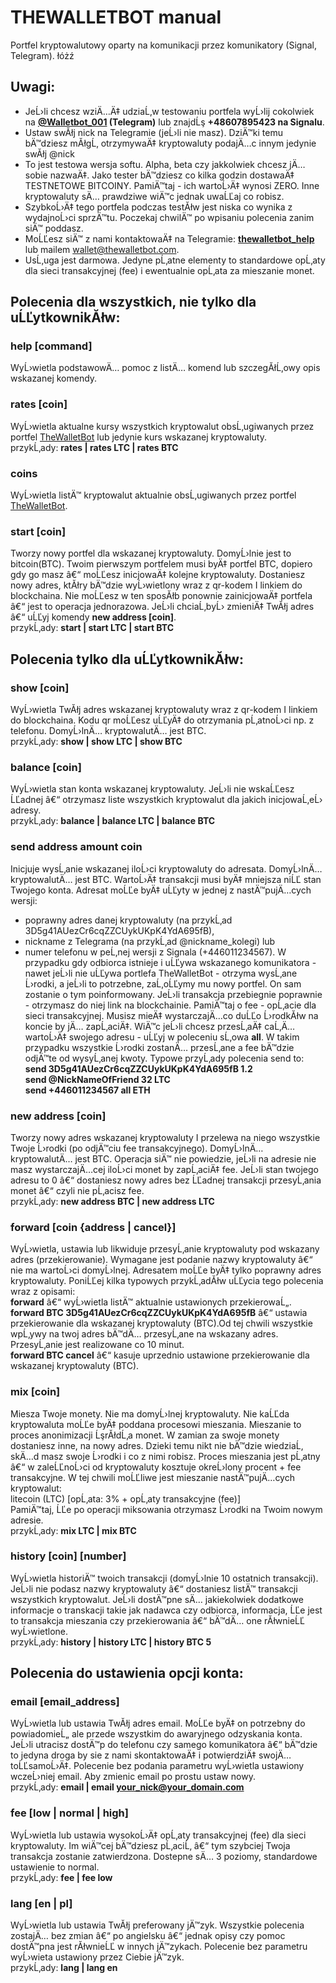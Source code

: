 # THEWALLETBOT manual        
Portfel kryptowalutowy oparty na komunikacji przez komunikatory (Signal, Telegram).   łóżź     
## Uwagi:        
* JeĹ›li chcesz wziÄ…Ä‡ udziaĹ‚w testowaniu portfela wyĹ›lij cokolwiek na <strong><a href="https://t.me/@Walletbot_001" target="_blank">@Walletbot_001</a> (Telegram)</strong> lub znajdĹş <strong>+48607895423 na Signalu</strong>.        
* Ustaw swĂłj nick na Telegramie (jeĹ›li nie masz). DziÄ™ki temu bÄ™dziesz mĂłgĹ‚ otrzymywaÄ‡ kryptowaluty podajÄ…c innym jedynie swĂłj @nick        
* To jest testowa wersja softu. Alpha, beta czy jakkolwiek chcesz jÄ… sobie nazwaÄ‡. Jako tester bÄ™dziesz co kilka godzin dostawaÄ‡ TESTNETOWE BITCOINY. PamiÄ™taj - ich wartoĹ›Ä‡ wynosi ZERO. Inne kryptowaluty sÄ… prawdziwe wiÄ™c jednak uwaĹĽaj co robisz.        
* SzybkoĹ›Ä‡ tego portfela podczas testĂłw jest niska co wynika z wydajnoĹ›ci sprzÄ™tu. Poczekaj chwilÄ™ po wpisaniu polecenia zanim siÄ™ poddasz.        
* MoĹĽesz siÄ™ z nami kontaktowaÄ‡ na Telegramie: <strong><a href="https://t.me/thewalletbot_help" target="_blank">thewalletbot_help</a></strong> lub mailem wallet@thewalletbot.com.        
* UsĹ‚uga jest darmowa. Jedyne pĹ‚atne elementy to standardowe opĹ‚aty dla sieci transakcyjnej (fee) i ewentualnie opĹ‚ata za mieszanie monet.        
## Polecenia dla wszystkich, nie tylko dla uĹĽytkownikĂłw:        
### <strong>help [command]</strong>        
WyĹ›wietla podstawowÄ… pomoc z listÄ… komend lub szczegĂłĹ‚owy opis wskazanej komendy.        
        
### <strong>rates [coin]</strong>        
WyĹ›wietla aktualne kursy wszystkich kryptowalut obsĹ‚ugiwanych przez portfel <a href="http://thewalletbot.com/">TheWalletBot</a> lub jedynie kurs wskazanej kryptowaluty.        
przykĹ‚ady: <strong>rates | rates LTC | rates BTC</strong>        
        
### <strong>coins</strong>        
WyĹ›wietla listÄ™ kryptowalut aktualnie obsĹ‚ugiwanych  przez portfel <a href="http://thewalletbot.com/">TheWalletBot</a>.        
        
### <strong>start [coin]</strong>        
Tworzy nowy portfel dla wskazanej kryptowaluty. DomyĹ›lnie jest to bitcoin(BTC). Twoim pierwszym portfelem musi byÄ‡  portfel BTC, dopiero gdy go masz â€“ moĹĽesz inicjowaÄ‡ kolejne kryptowaluty. Dostaniesz nowy adres, ktĂłry bÄ™dzie wyĹ›wietlony wraz z qr-kodem I linkiem do blockchaina. Nie moĹĽesz w ten sposĂłb ponownie zainicjowaÄ‡ portfela â€“ jest to operacja jednorazowa. JeĹ›li chciaĹ‚byĹ› zmieniÄ‡ TwĂłj adres â€“ uĹĽyj komendy <strong>new address [coin]</strong>.        
przykĹ‚ady: <strong>start | start LTC | start BTC</strong>        
        
## Polecenia tylko dla uĹĽytkownikĂłw:        
### <strong>show [coin]</strong>        
WyĹ›wietla TwĂłj adres wskazanej kryptowaluty wraz z qr-kodem I linkiem do blockchaina. Kodu qr moĹĽesz uĹĽyÄ‡ do otrzymania pĹ‚atnoĹ›ci np. z telefonu. DomyĹ›lnÄ… kryptowalutÄ… jest BTC.        
przykĹ‚ady: <strong>show | show LTC | show BTC</strong>        
### <strong>balance [coin]</strong>        
WyĹ›wietla stan konta wskazanej kryptowaluty. JeĹ›li nie wskaĹĽesz ĹĽadnej â€“ otrzymasz liste wszystkich kryptowalut dla jakich inicjowaĹ‚eĹ› adresy.        
przykĹ‚ady: <strong>balance | balance LTC | balance BTC</strong>        
### <strong>send address amount coin</strong>        
Inicjuje wysĹ‚anie wskazanej iloĹ›ci kryptowaluty do adresata. DomyĹ›lnÄ… kryptowalutÄ… jest BTC. WartoĹ›Ä‡ transakcji musi byÄ‡ mniejsza niĹĽ stan Twojego konta. Adresat moĹĽe byÄ‡ uĹĽyty w jednej z nastÄ™pujÄ…cych wersji:        
- poprawny adres danej kryptowaluty (na przykĹ‚ad 3D5g41AUezCr6cqZZCUykUKpK4YdA695fB),        
- nickname z Telegrama (na przykĹ‚ad  @nickname_kolegi) lub        
- numer telefonu w peĹ‚nej wersji z Signala (+446011234567). W przypadku gdy odbiorca istnieje i uĹĽywa wskazanego komunikatora - nawet jeĹ›li nie uĹĽywa portlefa TheWalletBot - otrzyma wysĹ‚ane Ĺ›rodki, a jeĹ›li to potrzebne, zaĹ‚oĹĽymy mu nowy portfel. On sam zostanie o tym poinformowany. JeĹ›li transakcja przebiegnie poprawnie - otrzymasz do niej link na blockchainie. PamiÄ™taj o fee - opĹ‚acie dla sieci transakcyjnej. Musisz mieÄ‡ wystarczajÄ…co duĹĽo Ĺ›rodkĂłw na koncie by jÄ… zapĹ‚aciÄ‡. WiÄ™c jeĹ›li chcesz przesĹ‚aÄ‡ caĹ‚Ä… wartoĹ›Ä‡ swojego adresu - uĹĽyj w poleceniu sĹ‚owa <strong>all</strong>. W takim przypadku wszystkie Ĺ›rodki zostanÄ… przesĹ‚ane a fee bÄ™dzie odjÄ™te od wysyĹ‚anej kwoty. Typowe przyĹ‚ady polecenia send to:        
<strong>send 3D5g41AUezCr6cqZZCUykUKpK4YdA695fB 1.2        
send @NickNameOfFriend 32 LTC        
send +446011234567 all ETH</strong>        
        
### <strong>new address [coin]</strong>        
Tworzy nowy adres wskazanej kryptowaluty I przelewa na niego wszystkie Twoje Ĺ›rodki (po odjÄ™ciu fee transakcyjnego). DomyĹ›lnÄ… kryptowalutÄ… jest BTC. Operacja siÄ™ nie powiedzie, jeĹ›li na adresie nie masz wystarczajÄ…cej iloĹ›ci monet by zapĹ‚aciÄ‡ fee. JeĹ›li stan twojego adresu to 0 â€“ dostaniesz nowy adres bez ĹĽadnej transakcji przesyĹ‚ania monet â€“ czyli nie pĹ‚acisz fee.        
przykĹ‚ady: <strong>new address BTC | new address LTC</strong>        
        
### <strong>forward [coin {address | cancel}]</strong>        
WyĹ›wietla, ustawia lub likwiduje przesyĹ‚anie kryptowaluty pod wskazany adres (przekierowanie). Wymagane jest podanie nazwy kryptowaluty â€“ nie ma wartoĹ›ci domyĹ›lnej. Adresatem moĹĽe byÄ‡ tylko poprawny adres kryptowaluty. PoniĹĽej kilka typowych przykĹ‚adĂłw uĹĽycia tego polecenia wraz z opisami:        
<strong>forward</strong> â€“ wyĹ›wietla listÄ™ aktualnie ustawionych przekierowaĹ„.        
<strong>forward BTC 3D5g41AUezCr6cqZZCUykUKpK4YdA695fB</strong> â€“ ustawia przekierowanie dla wskazanej kryptowaluty (BTC).Od tej chwili wszystkie wpĹ‚ywy na twoj adres bÄ™dÄ… przesyĹ‚ane na wskazany adres. PrzesyĹ‚anie jest realizowane co 10 minut.        
<strong>forward BTC cancel</strong> â€“ kasuje uprzednio ustawione przekierowanie dla wskazanej kryptowaluty (BTC).        
        
### <strong>mix [coin]</strong>        
Miesza Twoje monety. Nie ma domyĹ›lnej kryptowaluty. Nie kaĹĽda kryptowaluta moĹĽe byÄ‡ poddana procesowi mieszania. Mieszanie to proces anonimizacji ĹşrĂłdĹ‚a monet. W zamian za swoje monety dostaniesz inne, na nowy adres. Dzieki temu nikt nie bÄ™dzie wiedziaĹ‚ skÄ…d masz swoje Ĺ›rodki i co z nimi robisz. Proces mieszania jest pĹ‚atny â€“ w zaleĹĽnoĹ›ci od kryptowaluty kosztuje okreĹ›lony procent + fee transakcyjne. W tej chwili moĹĽliwe jest mieszanie nastÄ™pujÄ…cych kryptowalut:   
litecoin (LTC) [opĹ‚ata: 3% + opĹ‚aty transakcyjne (fee)]        
PamiÄ™taj, ĹĽe po operacji miksowania otrzymasz Ĺ›rodki na Twoim nowym adresie.        
przykĹ‚ady: <strong>mix LTC | mix BTC</strong>        
        
### <strong>history [coin] [number]</strong>        
WyĹ›wietla historiÄ™ twoich transakcji (domyĹ›lnie 10 ostatnich transakcji). JeĹ›li nie podasz nazwy kryptowaluty â€“ dostaniesz listÄ™ transakcji wszystkich kryptowalut. JeĹ›li dostÄ™pne sÄ… jakiekolwiek dodatkowe informacje o transkacji takie jak nadawca czy odbiorca, informacja, ĹĽe jest to transakcja mieszania czy przekierowania â€“ bÄ™dÄ… one rĂłwnieĹĽ wyĹ›wietlone.        
przykĹ‚ady: <strong>history | history LTC | history BTC 5</strong>        
        
## Polecenia do ustawienia opcji konta:        
        
### <strong>email [email_address]</strong>        
WyĹ›wietla lub ustawia TwĂłj adres email. MoĹĽe byÄ‡ on potrzebny do powiadomieĹ„ ale przede wszystkim do awaryjnego odzyskania konta. JeĹ›li utracisz dostÄ™p do telefonu czy samego komunikatora â€“ bÄ™dzie to jedyna droga by sie z nami skontaktowaÄ‡ i potwierdziÄ‡ swojÄ… toĹĽsamoĹ›Ä‡. Polecenie bez podania parametru wyĹ›wietla ustawiony wczeĹ›niej email. Aby zmienic email po prostu ustaw nowy.        
przykĹ‚ady: <strong>email | email your_nick@your_domain.com</strong>        
        
### <strong>fee [low | normal | high]</strong>        
WyĹ›wietla lub ustawia wysokoĹ›Ä‡ opĹ‚aty transakcyjnej (fee) dla sieci kryptowaluty. Im wiÄ™cej bÄ™dziesz pĹ‚aciĹ‚ â€“ tym szybciej Twoja transakcja zostanie zatwierdzona. Dostepne sÄ… 3 poziomy, standardowe ustawienie to normal.        
przykĹ‚ady: <strong>fee | fee low</strong>        
        
### <strong>lang [en | pl]</strong>        
WyĹ›wietla lub ustawia TwĂłj preferowany jÄ™zyk. Wszystkie polecenia zostajÄ… bez zmian â€“ po angielsku â€“ jednak opisy czy pomoc dostÄ™pna jest rĂłwnieĹĽ w innych jÄ™zykach. Polecenie bez parametru wyĹ›wieta ustawiony przez Ciebie jÄ™zyk.        
przykĹ‚ady: <strong>lang | lang en</strong>         
        
